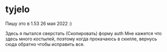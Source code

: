 # tyjelo

Пишу это в 1.53 26 мая 2022 :)

Здесь я пытался сверстать (Скопировать) форму auth
Мне кажется что здесь много костылей, поэтому когда прокачаюсь в скилле, вернусь сюда обратно чтобы исправить все.

